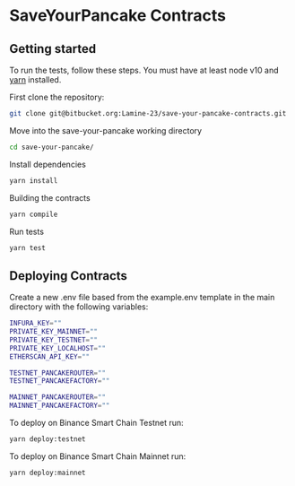 # SaveYourPancake Contracts


## Getting started
To run the tests, follow these steps. You must have at least node v10 and [yarn](https://yarnpkg.com/) installed.

First clone the repository:

```sh
git clone git@bitbucket.org:Lamine-23/save-your-pancake-contracts.git
```

Move into the save-your-pancake working directory

```sh
cd save-your-pancake/
```

Install dependencies

```sh
yarn install
```

Building the contracts

```sh
yarn compile
```

Run tests

```sh
yarn test
```

## Deploying Contracts

Create a new .env file based from the example.env template in the main directory with the following variables:

```sh
INFURA_KEY=""
PRIVATE_KEY_MAINNET=""
PRIVATE_KEY_TESTNET=""
PRIVATE_KEY_LOCALHOST=""
ETHERSCAN_API_KEY=""

TESTNET_PANCAKEROUTER=""
TESTNET_PANCAKEFACTORY=""

MAINNET_PANCAKEROUTER=""
MAINNET_PANCAKEFACTORY=""
```

To deploy on Binance Smart Chain Testnet run:
```sh
yarn deploy:testnet
```

To deploy on Binance Smart Chain Mainnet run:
```sh
yarn deploy:mainnet
```